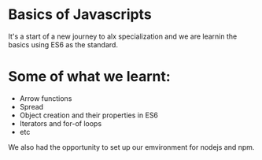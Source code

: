 # Basics of Javascripts

It's a start of a new journey to alx specialization and we are learnin the basics using ES6 as the standard.

# Some of what we learnt:
- Arrow functions
- Spread
- Object creation and their properties in ES6
- Iterators and for-of loops
- etc

We also had the opportunity to set up our emvironment for nodejs and npm.
